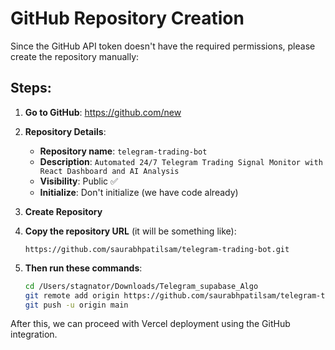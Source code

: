 # GitHub Repository Creation

Since the GitHub API token doesn't have the required permissions, please create the repository manually:

## Steps:

1. **Go to GitHub**: https://github.com/new

2. **Repository Details**:
   - **Repository name**: `telegram-trading-bot`
   - **Description**: `Automated 24/7 Telegram Trading Signal Monitor with React Dashboard and AI Analysis`
   - **Visibility**: Public ✅
   - **Initialize**: Don't initialize (we have code already)

3. **Create Repository**

4. **Copy the repository URL** (it will be something like):
   ```
   https://github.com/saurabhpatilsam/telegram-trading-bot.git
   ```

5. **Then run these commands**:
   ```bash
   cd /Users/stagnator/Downloads/Telegram_supabase_Algo
   git remote add origin https://github.com/saurabhpatilsam/telegram-trading-bot.git
   git push -u origin main
   ```

After this, we can proceed with Vercel deployment using the GitHub integration.
